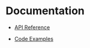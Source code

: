 # Documentation

- [API Reference](https://github.com/JoshGlazebrook/socks#api-reference)

- [Code Examples](./examples/index.md)